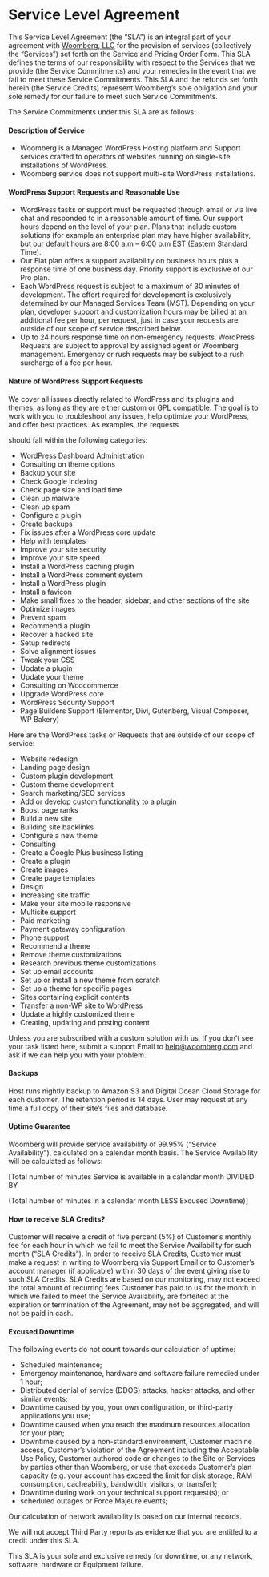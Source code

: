 Service Level Agreement
=======================

This Service Level Agreement (the “SLA”) is an integral part of your agreement with [Woomberg, LLC](https://www.google.com/url?q=https://woomberg.com/&sa=D&ust=1583685417531000) for the provision of services (collectively the “Services”) set forth on the Service and Pricing Order Form. This SLA defines the terms of our responsibility with respect to the Services that we provide (the Service Commitments) and your remedies in the event that we fail to meet these Service Commitments. This SLA and the refunds set forth herein (the Service Credits) represent Woomberg’s sole obligation and your sole remedy for our failure to meet such Service Commitments.

The Service Commitments under this SLA are as follows:

#### Description of Service

-   Woomberg is a Managed WordPress Hosting platform and Support services crafted to operators of websites running on single-site installations of WordPress.
-   Woomberg service does not support multi-site WordPress installations.

#### WordPress Support Requests and Reasonable Use

-   WordPress tasks or support must be requested through email or via live chat and responded to in a reasonable amount of time. Our support hours depend on the level of your plan. Plans that include custom solutions (for example an enterprise plan may have higher availability, but our default hours are 8:00 a.m – 6:00 p.m EST (Eastern Standard Time).
-   Our Flat plan offers a support availability on business hours plus a response time of one business day. Priority support is exclusive of our Pro plan.
-   Each WordPress request is subject to a maximum of 30 minutes of development. The effort required for development is exclusively determined by our Managed Services Team (MST). Depending on your plan, developer support and customization hours may be billed at an additional fee per hour, per request, just in case your requests are outside of our scope of service described below.
-   Up to 24 hours response time on non-emergency requests. WordPress Requests are subject to approval by assigned agent or Woomberg management. Emergency or rush requests may be subject to a rush surcharge of a fee per hour.

#### Nature of WordPress Support Requests

We cover all issues directly related to WordPress and its plugins and themes, as long as they are either custom or GPL compatible. The goal is to work with you to troubleshoot any issues, help optimize your WordPress, and offer best practices. As examples, the requests

should fall within the following categories:

-   WordPress Dashboard Administration
-   Consulting on theme options
-   Backup your site
-   Check Google indexing
-   Check page size and load time
-   Clean up malware
-   Clean up spam
-   Configure a plugin
-   Create backups
-   Fix issues after a WordPress core update
-   Help with templates
-   Improve your site security
-   Improve your site speed
-   Install a WordPress caching plugin
-   Install a WordPress comment system
-   Install a WordPress plugin
-   Install a favicon
-   Make small fixes to the header, sidebar, and other sections of the site
-   Optimize images
-   Prevent spam
-   Recommend a plugin
-   Recover a hacked site
-   Setup redirects
-   Solve alignment issues
-   Tweak your CSS
-   Update a plugin
-   Update your theme
-   Consulting on Woocommerce
-   Upgrade WordPress core
-   WordPress Security Support
-   Page Builders Support (Elementor, Divi, Gutenberg, Visual Composer, WP Bakery)

Here are the WordPress tasks or Requests that are outside of our scope of service:

-   Website redesign
-   Landing page design
-   Custom plugin development
-   Custom theme development
-   Search marketing/SEO services
-   Add or develop custom functionality to a plugin
-   Boost page ranks
-   Build a new site
-   Building site backlinks
-   Configure a new theme
-   Consulting
-   Create a Google Plus business listing
-   Create a plugin
-   Create images
-   Create page templates
-   Design
-   Increasing site traffic
-   Make your site mobile responsive
-   Multisite support
-   Paid marketing
-   Payment gateway configuration
-   Phone support
-   Recommend a theme
-   Remove theme customizations
-   Research previous theme customizations
-   Set up email accounts
-   Set up or install a new theme from scratch
-   Set up a theme for specific pages
-   Sites containing explicit contents
-   Transfer a non-WP site to WordPress
-   Update a highly customized theme
-   Creating, updating and posting content

Unless you are subscribed with a custom solution with us, If you don’t see your task listed here, submit a support Email to help@woomberg.com and ask if we can help you with your problem.

#### Backups

Host runs nightly backup to Amazon S3 and Digital Ocean Cloud Storage for each customer. The retention period is 14 days. User may request at any time a full copy of their site’s files and database.

#### Uptime Guarantee

Woomberg will provide service availability of 99.95% (“Service Availability”), calculated on a calendar month basis. The Service Availability will be calculated as follows:

[Total number of minutes Service is available in a calendar month DIVIDED BY

(Total number of minutes in a calendar month LESS Excused Downtime)]

#### How to receive SLA Credits?

Customer will receive a credit of five percent (5%) of Customer’s monthly fee for each hour in which we fail to meet the Service Availability for such month (“SLA Credits”). In order to receive SLA Credits, Customer must make a request in writing to Woomberg via Support Email or to Customer’s account manager (if applicable) within 30 days of the event giving rise to such SLA Credits. SLA Credits are based on our monitoring, may not exceed the total amount of recurring fees Customer has paid to us for the month in which we failed to meet the Service Availability, are forfeited at the expiration or termination of the Agreement, may not be aggregated, and will not be paid in cash.

#### Excused Downtime

The following events do not count towards our calculation of uptime:

-   Scheduled maintenance;
-   Emergency maintenance, hardware and software failure remedied under 1 hour;
-   Distributed denial of service (DDOS) attacks, hacker attacks, and other similar events;
-   Downtime caused by you, your own configuration, or third-party applications you use;
-   Downtime caused when you reach the maximum resources allocation for your plan;
-   Downtime caused by a non-standard environment, Customer machine access, Customer’s violation of the Agreement including the Acceptable Use Policy, Customer authored code or changes to the Site or Services by parties other than Woomberg, or use that exceeds Customer’s plan capacity (e.g. your account has exceed the limit for disk storage, RAM consumption, cacheability, bandwidth, visitors, or transfer);
-   Downtime during work on your technical support request(s); or
-   scheduled outages or Force Majeure events;

Our calculation of network availability is based on our internal records.

We will not accept Third Party reports as evidence that you are entitled to a credit under this SLA.

This SLA is your sole and exclusive remedy for downtime, or any network, software, hardware or Equipment failure.

